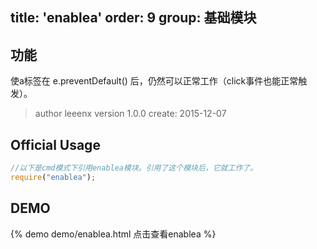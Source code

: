title: 'enablea'
order: 9
group: 基础模块
---

## 功能

使a标签在 e.preventDefault() 后，仍然可以正常工作（click事件也能正常触发）。

> author leeenx
> version 1.0.0
> create: 2015-12-07

## Official Usage

```javascript
//以下是cmd模式下引用enablea模块。引用了这个模块后，它就工作了。
require("enablea");
```

## DEMO

{% demo demo/enablea.html 点击查看enablea %}
